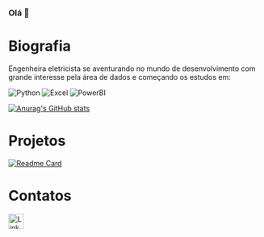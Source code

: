 ### Olá 👋

# Biografia

Engenheira eletricista se aventurando no mundo de desenvolvimento com grande interesse pela área de dados e começando os estudos em:

![Python](https://img.shields.io/badge/Python-FFD43B?style=for-the-badge&logo=python&logoColor=blue)
![Excel](https://img.shields.io/badge/Microsoft_Excel-217346?style=for-the-badge&logo=microsoft-excel&logoColor=white)
![PowerBI](https://img.shields.io/badge/PowerBI-F2C811?style=for-the-badge&logo=Power%20BI&logoColor=white)

[![Anurag's GitHub stats](https://github-readme-stats.vercel.app/api?username=batistajuliana&theme=dark)](https://github.com/anuraghazra/github-readme-stats)

# Projetos

[![Readme Card](https://github-readme-stats.vercel.app/api/pin/?username=batistajuliana&repo=devweekgit.github.io)](https://github.com/anuraghazra/github-readme-stats)

# Contatos

[<img src='https://img.shields.io/badge/LinkedIn-0077B5?style=for-the-badge&logo=linkedin&logoColor=white' alt='Linkedin' height='30'>](linkedin.com/in/julianabatistars)

<!--



**batistajuliana/batistajuliana** is a ✨ _special_ ✨ repository because its `README.md` (this file) appears on your GitHub profile.

Here are some ideas to get you started:

- 🔭 I’m currently working on ...
- 🌱 I’m currently learning ...
- 👯 I’m looking to collaborate on ...
- 🤔 I’m looking for help with ...
- 💬 Ask me about ...
- 📫 How to reach me: ...
- 😄 Pronouns: ...
- ⚡ Fun fact: ...
-->
